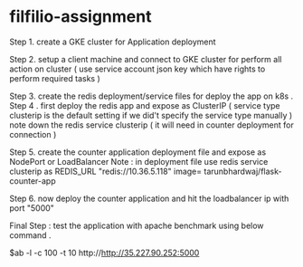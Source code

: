# filfilio-assignment
Step 1. create a GKE cluster for Application deployment 

Step 2. setup a client machine and connect to GKE cluster for perform all action on cluster ( use service account json key which have rights to perform required tasks )

Step 3. create the redis deployment/service files for deploy the app on k8s .
Step 4 . first deploy the redis app and expose as ClusterIP ( service type clusterip is the default setting if we did't specify the service type manually ) 
note down the redis service clusterip ( it will need in counter deployment for connection )

Step 5. create the counter application deployment file and expose as NodePort or LoadBalancer
Note : in deployment file use redis service clusterip as REDIS_URL "redis://10.36.5.118"
image= tarunbhardwaj/flask-counter-app

Step 6. now deploy the counter application and hit the loadbalancer ip with port "5000"

Final Step : test the application with apache benchmark using below command .

$ab -l -c 100 -t 10 http://http://35.227.90.252:5000
